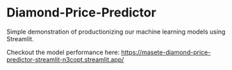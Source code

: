 # Diamond-Price-Predictor
Simple demonstration of productionizing our machine learning models using Streamlit.

Checkout the model performance here: https://masete-diamond-price-predictor-streamlit-n3copt.streamlit.app/
